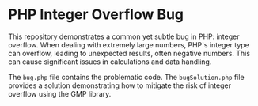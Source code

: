 # PHP Integer Overflow Bug

This repository demonstrates a common yet subtle bug in PHP: integer overflow.  When dealing with extremely large numbers, PHP's integer type can overflow, leading to unexpected results, often negative numbers.  This can cause significant issues in calculations and data handling.

The `bug.php` file contains the problematic code.  The `bugSolution.php` file provides a solution demonstrating how to mitigate the risk of integer overflow using the GMP library.